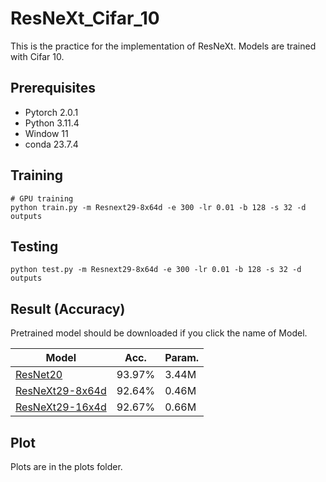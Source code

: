 # ResNeXt_Cifar_10

This is the practice for the implementation of ResNeXt.  Models are trained with Cifar 10.

## Prerequisites
- Pytorch 2.0.1
- Python 3.11.4
- Window 11
- conda 23.7.4

## Training
```
# GPU training
python train.py -m Resnext29-8x64d -e 300 -lr 0.01 -b 128 -s 32 -d outputs
```

## Testing
```
python test.py -m Resnext29-8x64d -e 300 -lr 0.01 -b 128 -s 32 -d outputs
```

## Result (Accuracy)

Pretrained model should be downloaded if you click the name of Model.

| Model             | Acc.        | Param.        |
| ----------------- | ----------- |----------- |
| [ResNet20]()          | 93.97%      |  3.44M     |
| [ResNeXt29-8x64d]()          | 92.64%      | 0.46M      |
| [ResNeXt29-16x4d]()         | 92.67%      | 0.66M      |


## Plot
Plots are in the plots folder.
